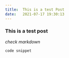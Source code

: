 ```yaml
---
title:  This is a test Post
date:   2021-07-17 19:30:13
---
```


### This is a test post

*check markdown*

    code snippet
